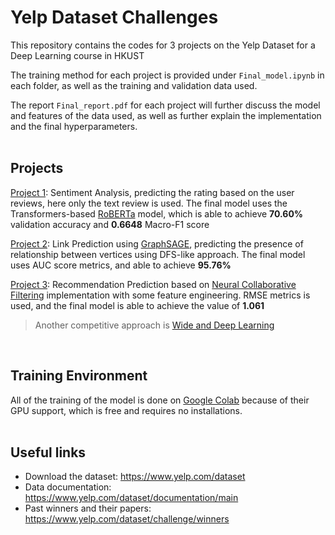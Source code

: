 # Yelp Dataset Challenges
This repository contains the codes for 3 projects on the Yelp Dataset for a Deep Learning course in HKUST

The training method for each project is provided under `Final_model.ipynb` in each folder, as well as the training and validation data used. 

The report `Final_report.pdf` for each project will further discuss the model and features of the data used, as well as further explain the implementation and the final hyperparameters.
<br><br>

## Projects

[Project 1](https://github.com/VanHoann/Yelp_Dataset_Challenges/tree/main/Sentiment_Analysis): Sentiment Analysis, predicting the rating based on the user reviews, here only the text review is used. The final model uses the Transformers-based [RoBERTa](https://arxiv.org/abs/1907.11692) model, which is able to achieve **70.60%** validation accuracy and **0.6648** Macro-F1 score
<br>

[Project 2](https://github.com/VanHoann/Yelp_Dataset_Challenges/tree/main/Link_Prediction): Link Prediction using [GraphSAGE](https://arxiv.org/abs/1706.02216), predicting the presence of relationship between vertices using DFS-like approach. The final model uses AUC score metrics, and able to achieve **95.76%**
<br>

[Project 3](https://github.com/VanHoann/Yelp_Dataset_Challenges/tree/main/Recommendation_Prediction): Recommendation Prediction based on [Neural Collaborative Filtering](https://arxiv.org/abs/1708.05031) implementation with some feature engineering. RMSE metrics is used, and the final model is able to achieve the value of **1.061**
> Another competitive approach is [Wide and Deep Learning](https://arxiv.org/abs/1606.07792)
<br>

## Training Environment

All of the training of the model is done on [Google Colab](https://colab.research.google.com/) because of their GPU support, which is free and requires no installations.
<br><br>

## Useful links

* Download the dataset: https://www.yelp.com/dataset
* Data documentation: https://www.yelp.com/dataset/documentation/main
* Past winners and their papers: https://www.yelp.com/dataset/challenge/winners
